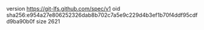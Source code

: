 version https://git-lfs.github.com/spec/v1
oid sha256:e954a27e806252326dab8b702c7a5e9c229d4b3ef1b70f4ddf95cdfd9ba90b0f
size 2621
